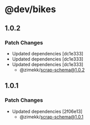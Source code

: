 # @dev/bikes

## 1.0.2

### Patch Changes

- Updated dependencies [dc1e333]
- Updated dependencies [dc1e333]
- Updated dependencies [dc1e333]
  - @zimekk/scrap-schema@1.0.2

## 1.0.1

### Patch Changes

- Updated dependencies [2f06e13]
  - @zimekk/scrap-schema@1.0.1
